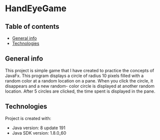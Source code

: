 # HandEyeGame
## Table of contents
* [General info](#general-info)
* [Technologies](#technologies)


## General info
This project is simple game that I have created to practice the concepts of JavaFx.  This program displays a circle of radius 10 pixels filled with a random color at a random location on a pane. When you click the circle, it disappears and a new random- color circle is displayed at another random location. After 5 circles are clicked, the time spent is displayed in the pane.
	
## Technologies
Project is created with:
* Java version: 8 update 191
* Java SDK version: 1.8.0_60


	

